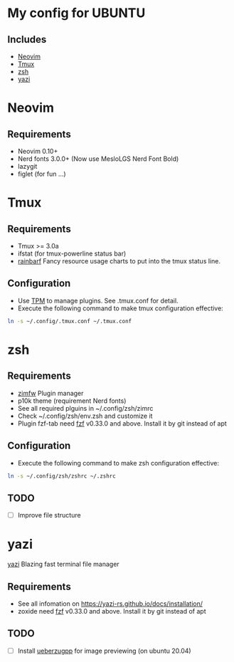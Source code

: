# My config for UBUNTU
## Includes
- [Neovim](#Neovim)
- [Tmux](#Tmux)
- [zsh](#zsh)
- [yazi](#yazi)

# Neovim
## Requirements
- Neovim 0.10+
- Nerd fonts 3.0.0+ (Now use MesloLGS Nerd Font Bold)
- lazygit
- figlet (for fun ...)

# Tmux
## Requirements
- Tmux >= 3.0a
- ifstat (for tmux-powerline status bar)
- [rainbarf](https://github.com/creaktive/rainbarf.git) Fancy resource usage charts to put into the tmux status line.

## Configuration
- Use [TPM](https://github.com/tmux-plugins/tpm.git) to manage plugins. See .tmux.conf for detail.
- Execute the following command to make tmux configuration effective:
```sh
ln -s ~/.config/.tmux.conf ~/.tmux.conf
```

# zsh
## Requirements
- [zimfw](https://github.com/zimfw/zimfw.git) Plugin manager
- p10k theme (requirement Nerd fonts)
- See all required plguins in ~/.config/zsh/zimrc
- Check ~/.config/zsh/env.zsh and customize it
- Plugin fzf-tab need [fzf](https://github.com/junegunn/fzf#installation) v0.33.0 and above. Install it by git instead of apt

## Configuration
- Execute the following command to make zsh configuration effective:
```sh
ln -s ~/.config/zsh/zshrc ~/.zshrc
```

## TODO
- [ ] Improve file structure

# yazi
[yazi](https://github.com/sxyazi/yazi) Blazing fast terminal file manager
## Requirements
- See all infomation on https://yazi-rs.github.io/docs/installation/
- zoxide need [fzf](https://github.com/junegunn/fzf#installation) v0.33.0 and above. Install it by git instead of apt

## TODO
- [ ] Install [ueberzugpp](https://github.com/jstkdng/ueberzugpp) for image previewing (on ubuntu 20.04)
